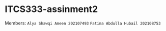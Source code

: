 # ITCS333-assinment2
Members:
  `Alya Shawqi Ameen 202107493`
  `Fatima Abdulla Hubail 202108753`
  
